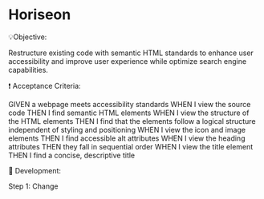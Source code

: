# Horiseon
💡Objective: 

Restructure existing code with semantic HTML standards to enhance user accessibility and improve user experience while optimize search engine capabilities. 

❗ Acceptance Criteria: 

GIVEN a webpage meets accessibility standards
WHEN I view the source code
THEN I find semantic HTML elements
WHEN I view the structure of the HTML elements
THEN I find that the elements follow a logical structure independent of styling and positioning
WHEN I view the icon and image elements
THEN I find accessible alt attributes
WHEN I view the heading attributes
THEN they fall in sequential order
WHEN I view the title element
THEN I find a concise, descriptive title

🌟 Development:


Step 1: Change <title> tag to Business name. 
Step 2: Restructure header to semantic HTML by adding <header>
Step 4: Added <nav> for navigation bar CSS for better SEO. 
Step 5: Enclose image content with <figure> element tag and added ALT text. 
Step 6: changed div class to div ID to fix link. 
Step 7: Enclose content sections with <article> element tag. 
Step 8: Enclose side content with <aside> element tag. 
Step 9: Added ALT text to images in <article> contents. 
Step 10: Added ALT text to icons in <aside> tag. 
Step 11: Added footer tag. 
Step 12: Annotating CSS for organization. 
Step 13: Label sections

🖥️ Website preview:

![alt text](https://github.com/leoguerr/homework/blob/main/Horiseon-Marketing.png)
